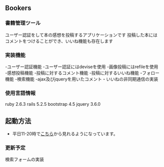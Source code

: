 ## Bookers
### 書籍管理ツール
ユーザー認証をして本の感想を投稿するアプリケーションです
投稿した本にはコメントをつけることができ、いいね機能も存在します

### 実装機能
-ユーザー認証機能
  -ユーザー認証にはdeviseを使用
  -画像投稿にはrefileを使用
-感想投稿機能
-投稿に対するコメント機能
-投稿に対するいいね機能
-フォロー機能
-検索機能
-ajax及びjqueryを用いたコメント・いいねの非同期通信の実装

### 使用言語情報
  ruby 2.6.3
  rails 5.2.5
  bootstrap 4.5
  jquery 3.6.0

## 起動方法
  - 平日11-20時で[こちら](54.249.111.49)から見れるようになっています。

### 更新予定
 検索フォームの実装